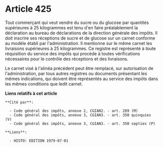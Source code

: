 # Article 425

Tout commerçant qui veut vendre du sucre ou du glucose par quantités supérieures à 25 kilogrammes est tenu d'en faire
préalablement la déclaration au bureau de déclarations de la direction générale des impôts. Il doit inscrire ses réceptions
de sucre et de glucose sur un carnet conforme au modèle établi par l'administration. Il mentionne sur le même carnet les
livraisons supérieures à 25 kilogrammes. Ce registre est représenté à toute réquisition du service des impôts qui procède à
toutes vérifications nécessaires pour le contrôle des réceptions et des livraisons.

Le carnet visé à l'alinéa précédent peut être remplacé, sur autorisation de l'administration, par tous autres registres ou
documents présentant les mêmes indications, qui doivent être représentés au service des impôts dans les mêmes conditions que
ledit carnet.

**Liens relatifs à cet article**

	**Cité par**:

	  - Code général des impôts, annexe 2, CGIAN2. - art. 289 (M)
	  - Code général des impôts, annexe 3, CGIAN3. - art. 350 quinquies (V)
	  - Code général des impôts, annexe 3, CGIAN3. - art. 350 septies (P)

	**Liens**:

	  - HISTO: EDITION 1979-07-01
